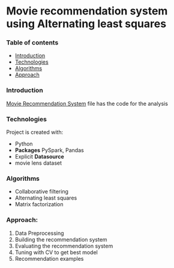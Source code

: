 # Movie recommendation system using Alternating least squares

### Table of contents
* [Introduction](#introduction)
* [Technologies](#technologies)
* [Algorithms](#algorithms)
* [Approach](#approach)

### Introduction

[Movie Recommendation System](https://github.com/sruthi1014/Movie-Recommendation-System/blob/master/movie_recommendationsystem.ipynb) file has the code for the analysis

### Technologies
Project is created with:
* Python
* **Packages**  PySpark, Pandas
* Explicit  **Datasource**
* movie lens dataset

### Algorithms
* Collaborative filtering
* Alternating least squares
* Matrix factorization

### Approach:
1. Data Preprocessing
2. Building the recommendation system
3. Evaluating the recommendation system
4. Tuning with CV to get best model
5. Recommendation examples



